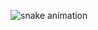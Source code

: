 ![snake animation](https://github.com/imnotSabrina/imnotSabrina/blob/output/github-contribution-grid-snake2.svg)
